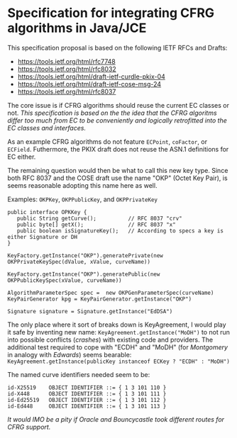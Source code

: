 # Specification for integrating CFRG algorithms in Java/JCE
This specification proposal is based on the following IETF RFCs and Drafts:
- https://tools.ietf.org/html/rfc7748
- https://tools.ietf.org/html/rfc8032
- https://tools.ietf.org/html/draft-ietf-curdle-pkix-04
- https://tools.ietf.org/html/draft-ietf-cose-msg-24
- https://tools.ietf.org/html/rfc8037

The core issue is if CFRG algorithms should reuse the current EC classes or not.  *This specification is based
on the the idea that the CFRG algoritms differ too much from EC to be conveniently
and logically retrofitted into the EC classes and interfaces.*

As an example CFRG algorithms do not feature `ECPoint`, `coFactor`, or `ECField`.  Futhermore, the PKIX draft does not reuse the
ASN.1 definitions for EC either.

The remaining question would then be what to call this new key type.
Since both RFC 8037 and the COSE draft use the name "OKP" (Octet Key Pair), is seems reasonable adopting this name here as well.

Examples:
`OKPKey`, `OKPPublicKey`, and `OKPPrivateKey`

```
public interface OPKKey {
   public String getCurve();          // RFC 8037 "crv"
   public byte[] getX();              // RFC 8037 "x"
   public boolean isSignatureKey();   // According to specs a key is either Signature or DH
}
```

`KeyFactory.getInstance("OKP").generatePrivate(new OKPPrivateKeySpec(dValue, xValue, curveName))`

`KeyFactory.getInstance("OKP").generatePublic(new OKPPublicKeySpec(xValue, curveName))`

`AlgorithmParameterSpec spec =  new OKPGenParameterSpec(curveName)`
`KeyPairGenerator kpg = KeyPairGenerator.getInstance("OKP")`

`Signature signature = Signature.getInstance("EdDSA")`

The only place where it sort of breaks down is KeyAgreement, I would play it safe by inventing new name:
`KeyAgreement.getInstance("MoDH")` 
to not run into possible conflicts (_crashes_) with existing code and providers.  The additional test required to cope with "ECDH" and "MoDH" (for _Montgomery_ in analogy with _Edwards_) seems bearable:
`KeyAgreement.getInstance(publicKey instanceof ECKey ? "ECDH" : "MoDH")`

 The named curve identifiers needed seem to be:
  ```
 id-X25519    OBJECT IDENTIFIER ::= { 1 3 101 110 }
 id-X448      OBJECT IDENTIFIER ::= { 1 3 101 111 }
 id-Ed25519   OBJECT IDENTIFIER ::= { 1 3 101 112 }
 id-Ed448     OBJECT IDENTIFIER ::= { 1 3 101 113 }
```
_It would IMO be a pity if Oracle and Bouncycastle took different routes for CFRG support._
